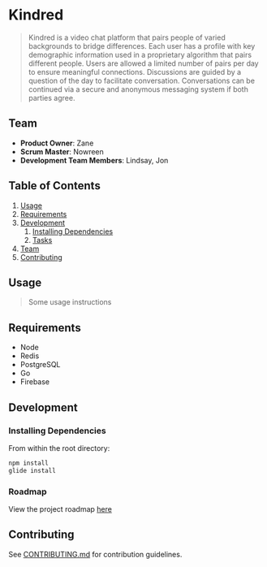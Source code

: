# Kindred

> Kindred is a video chat platform that pairs people of varied backgrounds to bridge differences. Each user has a profile with key demographic information used in a proprietary algorithm that pairs different people.  Users are allowed a limited number of pairs per day to ensure meaningful connections.  Discussions are guided by a question of the day to facilitate conversation.  Conversations can be continued via a secure and anonymous messaging system if both parties agree.  

## Team

  - __Product Owner__: Zane
  - __Scrum Master__: Nowreen
  - __Development Team Members__: Lindsay, Jon

## Table of Contents

1. [Usage](#Usage)
1. [Requirements](#requirements)
1. [Development](#development)
    1. [Installing Dependencies](#installing-dependencies)
    1. [Tasks](#tasks)
1. [Team](#team)
1. [Contributing](#contributing)

## Usage

> Some usage instructions

## Requirements

- Node
- Redis
- PostgreSQL
- Go
- Firebase

## Development

### Installing Dependencies

From within the root directory:

```sh
npm install
glide install
```

### Roadmap

View the project roadmap [here](LINK_TO_PROJECT_ISSUES)


## Contributing

See [CONTRIBUTING.md](CONTRIBUTING.md) for contribution guidelines.
